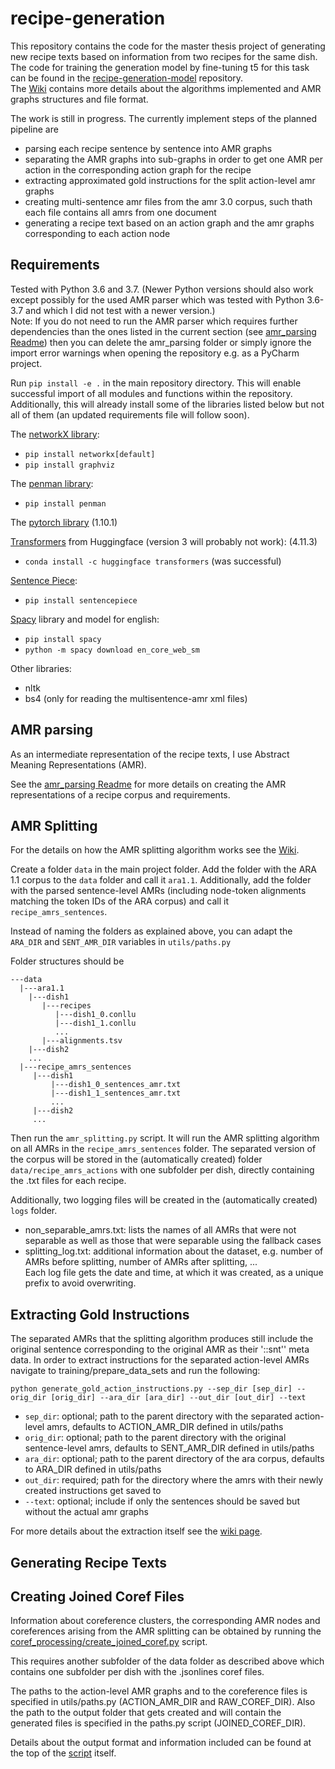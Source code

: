 # recipe-generation

This repository contains the code for the master thesis project of generating new recipe texts based on information from two recipes for the same dish. <br>
The code for training the generation model by fine-tuning t5 for this task can be found in the [recipe-generation-model](https://github.com/interactive-cookbook/recipe-generation-model) repository.<br>
The [Wiki](https://github.com/interactive-cookbook/recipe-generation/wiki) contains more details about the algorithms implemented and AMR graphs structures and file format.

The work is still in progress. 
The currently implement steps of the planned pipeline are
* parsing each recipe sentence by sentence into AMR graphs
* separating the AMR graphs into sub-graphs in order to get one AMR per action in the corresponding action graph for the recipe 
* extracting approximated gold instructions for the split action-level amr graphs
* creating multi-sentence amr files from the amr 3.0 corpus, such thath each file contains all amrs from one document
* generating a recipe text based on an action graph and the amr graphs corresponding to each action node

## Requirements 

Tested with Python 3.6 and 3.7. (Newer Python versions should also work except possibly for the used AMR parser which was tested with Python 3.6-3.7 and which I did not test with a newer version.)<br>
Note: If you do not need to run the AMR parser which requires further dependencies than the ones listed in the current section (see [amr_parsing Readme](https://github.com/interactive-cookbook/recipe-generation/tree/main/amr_parsing)) then you can delete the amr_parsing folder or simply ignore the import error warnings when opening the repository e.g. as a PyCharm project. 

Run `pip install -e .` in the main repository directory. This will enable successful import of all modules and functions within the repository. Additionally, this will already install some of the libraries listed below but not all of them (an updated requirements file will follow soon). 

The [networkX library](https://networkx.org/documentation/stable/index.html): 
* `pip install networkx[default]`
* `pip install graphviz`

The [penman library](https://github.com/goodmami/penman/):
* `pip install penman`

The [pytorch library](https://pytorch.org/get-started/locally/) (1.10.1)

[Transformers](https://huggingface.co/docs/transformers/installation#install-with-conda) from Huggingface (version 3 will probably not work): (4.11.3)
* `conda install -c huggingface transformers` (was successful)

[Sentence Piece](https://github.com/google/sentencepiece#installation):
* `pip install sentencepiece`

[Spacy](https://spacy.io/usage/models) library and model for english:
* `pip install spacy`
* `python -m spacy download en_core_web_sm`

Other libraries:<br>
* nltk
* bs4 (only for reading the multisentence-amr xml files)

## AMR parsing 

As an intermediate representation of the recipe texts, I use Abstract Meaning Representations (AMR). 

See the [amr_parsing Readme](https://github.com/interactive-cookbook/recipe-generation/tree/main/amr_parsing) for more details on creating the AMR representations of a recipe corpus and requirements. 

## AMR Splitting 

For the details on how the AMR splitting algorithm works see the [Wiki](https://github.com/interactive-cookbook/recipe-generation/wiki/AMR-Splitting).

Create a folder `data` in the main project folder. Add the folder with the ARA 1.1 corpus to the `data` folder and call it `ara1.1`. Additionally, add the folder with the parsed sentence-level AMRs (including node-token alignments matching the token IDs of the ARA corpus) and call it `recipe_amrs_sentences`. 

Instead of naming the folders as explained above, you can adapt the `ARA_DIR` and `SENT_AMR_DIR` variables in `utils/paths.py`

Folder structures should be 
```
---data
  |---ara1.1
    |---dish1
       |---recipes
          |---dish1_0.conllu
          |---dish1_1.conllu
          ...
       |---alignments.tsv
    |---dish2
    ...
  |---recipe_amrs_sentences
     |---dish1
         |---dish1_0_sentences_amr.txt
         |---dish1_1_sentences_amr.txt
         ...
     |---dish2
     ...
```

Then run the `amr_splitting.py` script. It will run the AMR splitting algorithm on all AMRs in the `recipe_amrs_sentences` folder. The separated version of the corpus will be stored in the (automatically created) folder `data/recipe_amrs_actions` with one subfolder per dish, directly containing the .txt files for each recipe. 

Additionally, two logging files will be created in the (automatically created) `logs` folder. 
* non_separable_amrs.txt: lists the names of all AMRs that were not separable as well as those that were separable using the fallback cases
* splitting_log.txt: additional information about the dataset, e.g. number of AMRs before splitting, number of AMRs after splitting, ...<br>
Each log file gets the date and time, at which it was created, as a unique prefix to avoid overwriting. 

## Extracting Gold Instructions

The separated AMRs that the splitting algorithm produces still include the original sentence corresponding to the original AMR as their '::snt'' meta data. In order to extract instructions for the separated action-level AMRs navigate to training/prepare_data_sets and run the following:

`python generate_gold_action_instructions.py --sep_dir [sep_dir] --orig_dir [orig_dir] --ara_dir [ara_dir] --out_dir [out_dir] --text`<br>
* `sep_dir`: optional; path to the parent directory with the separated action-level amrs, defaults to ACTION_AMR_DIR defined in utils/paths
* `orig_dir`: optional; path to the parent directory with the original sentence-level amrs, defaults to SENT_AMR_DIR defined in utils/paths
* `ara_dir`: optional; path to the parent directory of the ara corpus, defaults to ARA_DIR defined in utils/paths
* `out_dir`: required; path for the directory where the amrs with their newly created instructions get saved to
* `--text`: optional; include if only the sentences should be saved but without the actual amr graphs

For more details about the extraction itself see the [wiki page](https://github.com/interactive-cookbook/recipe-generation/wiki/Gold-Split-Corpus).

## Generating Recipe Texts



## Creating Joined Coref Files

Information about coreference clusters, the corresponding AMR nodes and coreferences arising from the AMR splitting can be obtained by running the [coref_processing/create_joined_coref.py](https://github.com/interactive-cookbook/recipe-generation/blob/main/coref_processing/create_joined_coref.py) script.

This requires another subfolder of the data folder as described above which contains one subfolder per dish with the .jsonlines coref files. 

The paths to the action-level AMR graphs and to the coreference files is specified in utils/paths.py (ACTION_AMR_DIR and RAW_COREF_DIR). Also the path to the output folder that gets created and will contain the generated files is specified in the paths.py script (JOINED_COREF_DIR). 

Details about the output format and information included can be found at the top of the [script](https://github.com/interactive-cookbook/recipe-generation/blob/main/coref_processing/create_joined_coref.py) itself. 
